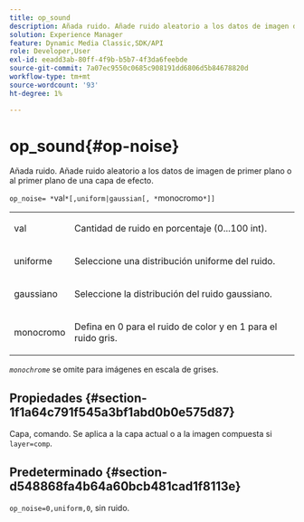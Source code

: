 ```yaml
---
title: op_sound
description: Añada ruido. Añade ruido aleatorio a los datos de imagen de primer plano o al primer plano de una capa de efecto.
solution: Experience Manager
feature: Dynamic Media Classic,SDK/API
role: Developer,User
exl-id: eeadd3ab-80ff-4f9b-b5b7-4f3da6feebde
source-git-commit: 7a07ec9550c0685c908191dd6806d5b84678820d
workflow-type: tm+mt
source-wordcount: '93'
ht-degree: 1%

---
```


# op_sound{#op-noise}

Añada ruido. Añade ruido aleatorio a los datos de imagen de primer plano o al primer plano de una capa de efecto.

`op_noise= *`val`*[,uniform|gaussian[, *`monocromo`*]]`

<table id="table_40675464E5824D52BF392ECCE2DDC03C"> 
 <tbody> 
  <tr> 
   <td colname="col1"> <p><span class="codeph"> val</span> </p> </td> 
   <td colname="col2"> <p>Cantidad de ruido en porcentaje (0...100 int). </p> </td> 
  </tr> 
  <tr> 
   <td colname="col1"> <p><span class="codeph"> uniforme</span> </p> </td> 
   <td colname="col2"> <p>Seleccione una distribución uniforme del ruido. </p> </td> 
  </tr> 
  <tr> 
   <td colname="col1"> <p><span class="codeph"> gaussiano</span> </p> </td> 
   <td colname="col2"> <p>Seleccione la distribución del ruido gaussiano. </p> </td> 
  </tr> 
  <tr> 
   <td colname="col1"> <p><span class="varname"> monocromo</span> </p> </td> 
   <td colname="col2"> <p>Defina en 0 para el ruido de color y en 1 para el ruido gris. </p> </td> 
  </tr> 
 </tbody> 
</table>

*`monochrome`* se omite para imágenes en escala de grises.

## Propiedades {#section-1f1a64c791f545a3bf1abd0b0e575d87}

Capa, comando. Se aplica a la capa actual o a la imagen compuesta si `layer=comp`.

## Predeterminado {#section-d548868fa4b64a60bcb481cad1f8113e}

`op_noise=0,uniform,0`, sin ruido.
